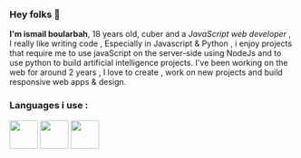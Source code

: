 ### Hey folks 👋

<strong>I'm ismail boularbah</strong>, 18 years old, cuber and a <i>JavaScript web developer</i> , I really like writing code , Especially in Javascript & Python , i enjoy projects that require me to use javaScript on the server-side using NodeJs and to use python to build artificial intelligence projects. I've been working on the web for around 2 years , I love to create , work on new projects and build responsive web apps & design.

### Languages i use :

<img height="50px" width="50px" src="https://boularbahismail.netlify.app/img/ai/jslogo.svg" />  <img height="50px" width="50px" src="https://boularbahismail.netlify.app/img/ai/python.svg" />  <img height="50px" width="50px" src="https://boularbahismail.netlify.app/img/ai/git.svg" /> 

